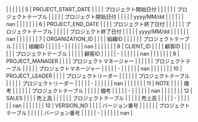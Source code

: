 |         |                                 |              |                                           |                                                                             | 5                                                                         | PROJECT_START_DATE    |              |                  |              | プロジェクト開始日付    |               |               |               |         |               | プロジェクトテーブル    |                                         |                               |               |               | プロジェクト開始日付    |               |               |               |               | yyyy/MM/dd |               |       |               |               |               | nan                   |
|         |                                 |              |                                           |                                                                             | 6                                                                         | PROJECT_END_DATE      |              |                  |              | プロジェクト終了日付    |               |               |               |         |               | プロジェクトテーブル    |                                         |                               |               |               | プロジェクト終了日付    |               |               |               |               | yyyy/MM/dd |               |       |               |               |               | nan                   |
|         |                                 |              |                                           |                                                                             | 7                                                                         | ORGANIZATION_ID       |              |                  |              | 組織ID          |               |               |               |         |               | プロジェクトテーブル    |                                         |                               |               |               | 組織ID          |               |               |               |               | -          |               |       |               |               |               | nan                   |
|         |                                 |              |                                           |                                                                             | 8                                                                         | CLIENT_ID             |              |                  |              | 顧客ID          |               |               |               |         |               | プロジェクトテーブル    |                                         |                               |               |               | 顧客ID          |               |               |               |               | -          |               |       |               |               |               | nan                   |
|         |                                 |              |                                           |                                                                             | 9                                                                         | PROJECT_MANAGER       |              |                  |              | プロジェクトマネージャー  |               |               |               |         |               | プロジェクトテーブル    |                                         |                               |               |               | プロジェクトマネージャー  |               |               |               |               | -          |               |       |               |               |               | nan                   |
|         |                                 |              |                                           |                                                                             | 10                                                                        | PROJECT_LEADER        |              |                  |              | プロジェクトリーダー    |               |               |               |         |               | プロジェクトテーブル    |                                         |                               |               |               | プロジェクトリーダー    |               |               |               |               | -          |               |       |               |               |               | nan                   |
|         |                                 |              |                                           |                                                                             | 11                                                                        | NOTE                  |              |                  |              | 備考            |               |               |               |         |               | プロジェクトテーブル    |                                         |                               |               |               | 備考            |               |               |               |               | -          |               |       |               |               |               | nan                   |
|         |                                 |              |                                           |                                                                             | 12                                                                        | SALES                 |              |                  |              | 売上高           |               |               |               |         |               | プロジェクトテーブル    |                                         |                               |               |               | 売上高           |               |               |               |               | -          |               |       |               |               |               | nan                   |
|         |                                 |              |                                           |                                                                             | 13                                                                        | VERSION_NO            |              |                  |              | バージョン番号       |               |               |               |         |               | プロジェクトテーブル    |                                         |                               |               |               | バージョン番号       |               |               |               |               | -          |               |       |               |               |               | nan                   |
